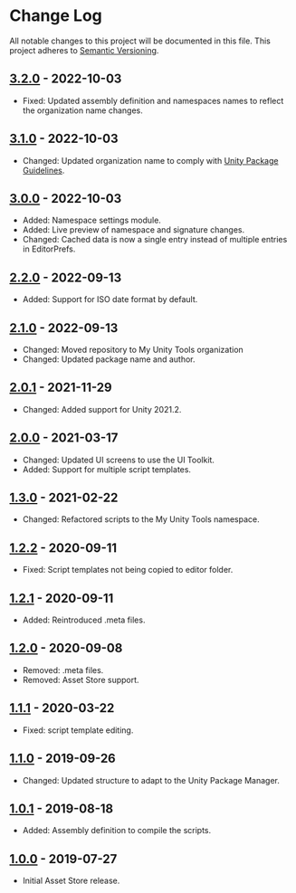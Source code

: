 Change Log
===

All notable changes to this project will be documented in this file. This project adheres to [Semantic Versioning](http://semver.org/).

## [3.2.0] - 2022-10-03
- Fixed: Updated assembly definition and namespaces names to reflect the organization name changes.

## [3.1.0] - 2022-10-03
- Changed: Updated organization name to comply with [Unity Package Guidelines](https://unity.com/legal/terms-of-service/software/package-guidelines).

## [3.0.0] - 2022-10-03
- Added: Namespace settings module.
- Added: Live preview of namespace and signature changes.
- Changed: Cached data is now a single entry instead of multiple entries in EditorPrefs.

## [2.2.0] - 2022-09-13
- Added: Support for ISO date format by default.

## [2.1.0] - 2022-09-13
- Changed: Moved repository to My Unity Tools organization
- Changed: Updated package name and author.

## [2.0.1] - 2021-11-29
- Changed: Added support for Unity 2021.2.

## [2.0.0] - 2021-03-17
- Changed: Updated UI screens to use the UI Toolkit.
- Added: Support for multiple script templates.

## [1.3.0] - 2021-02-22
- Changed: Refactored scripts to the My Unity Tools namespace.

## [1.2.2] - 2020-09-11
- Fixed: Script templates not being copied to editor folder.

## [1.2.1] - 2020-09-11
- Added: Reintroduced .meta files.

## [1.2.0] - 2020-09-08
- Removed: .meta files.
- Removed: Asset Store support.

## [1.1.1] - 2020-03-22
- Fixed: script template editing.

## [1.1.0] - 2019-09-26
- Changed: Updated structure to adapt to the Unity Package Manager.

## [1.0.1] - 2019-08-18
- Added: Assembly definition to compile the scripts.

## [1.0.0] - 2019-07-27
- Initial Asset Store release.

[3.2.0]: https://github.com/mygamedevtools/script-template/compare/3.1.0...3.2.0
[3.1.0]: https://github.com/mygamedevtools/script-template/compare/3.0.0...3.1.0
[3.0.0]: https://github.com/mygamedevtools/script-template/compare/2.2.0...3.0.0
[2.2.0]: https://github.com/mygamedevtools/script-template/compare/2.1.0...2.2.0
[2.1.0]: https://github.com/mygamedevtools/script-template/compare/2.0.1...2.1.0
[2.0.1]: https://github.com/mygamedevtools/script-template/compare/2.0.0...2.0.1
[2.0.0]: https://github.com/mygamedevtools/script-template/compare/1.3.0...2.0.0
[1.3.0]: https://github.com/mygamedevtools/script-template/compare/1.2.2...1.3.0
[1.2.2]: https://github.com/mygamedevtools/script-template/compare/1.2.1...1.2.2
[1.2.1]: https://github.com/mygamedevtools/script-template/compare/1.2.0...1.2.1
[1.2.0]: https://github.com/mygamedevtools/script-template/compare/1.1.1...1.2.0
[1.1.1]: https://github.com/mygamedevtools/script-template/compare/1.1.0...1.1.1
[1.1.0]: https://github.com/mygamedevtools/script-template/compare/1.0.1...1.1.0
[1.0.1]: https://github.com/mygamedevtools/script-template/compare/1.0.0...1.0.1
[1.0.0]: https://github.com/mygamedevtools/script-template/compare/087dd6c...1.0.0